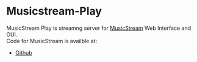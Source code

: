 # Musicstream-Play
MusicStream Play is streamng server for [MusicStream](https://musicstream.ga) Web Interface and GUI.<br>
Code for MusicStream is availble at:
 - [Github](http://github.com/vednig/musicstream)
